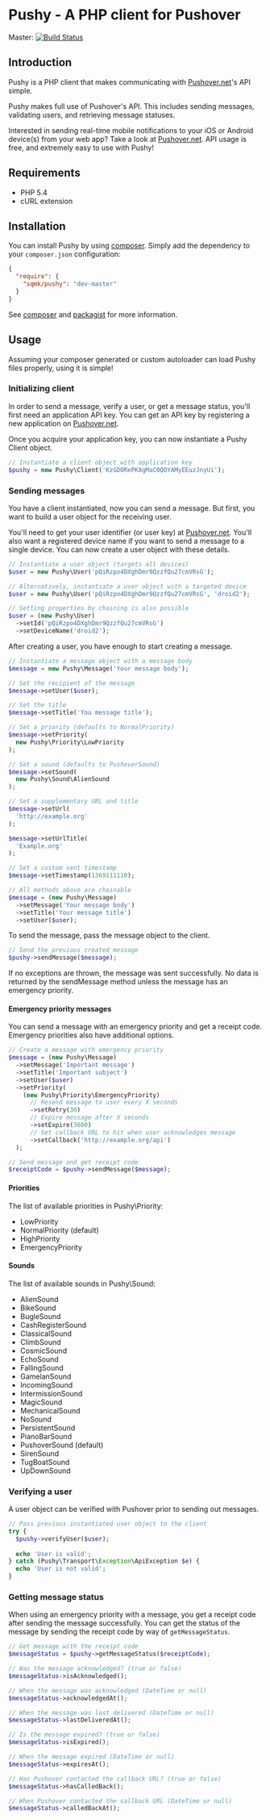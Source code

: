 # Pushy - A PHP client for Pushover

Master: [![Build Status](https://travis-ci.org/sqmk/Pushy.png?branch=master)](https://travis-ci.org/sqmk/Pushy)

## Introduction

Pushy is a PHP client that makes communicating with [Pushover.net](https://pushover.net)'s API simple.

Pushy makes full use of Pushover's API. This includes sending messages, validating users, and retrieving message statuses.

Interested in sending real-time mobile notifications to your iOS or Android device(s) from your web app? Take a look at [Pushover.net](https://pushover.net). API usage is free, and extremely easy to use with Pushy!

## Requirements

- PHP 5.4
- cURL extension

## Installation

You can install Pushy by using [composer](http://getcomposer.org). Simply add the dependency to your `composer.json` configuration:

```json
{
  "require": {
    "sqmk/pushy": "dev-master"
  }
}
```

See [composer](http://getcomposer.org) and [packagist](https://packagist.org)  for more information.

## Usage

Assuming your composer generated or custom autoloader can load Pushy files properly, using it is simple!

### Initializing client

In order to send a message, verify a user, or get a message status, you'll first need an application API key. You can get an API key by registering a new application on [Pushover.net](https://pushover.net).

Once you acquire your application key, you can now instantiate a Pushy Client object.

```php
// Instantiate a client object with application key
$pushy = new Pushy\Client('KzGDORePK8gMaC0QOYAMyEEuzJnyUi');
```

### Sending messages

You have a client instantiated, now you can send a message. But first, you want to build a user object for the receiving user.

You'll need to get your user identifier (or user key) at [Pushover.net](https://pushover.net). You'll also want a registered device name if you want to send a message to a single device. You can now create a user object with these details.

```php
// Instantiate a user object (targets all devices)
$user = new Pushy\User('pQiRzpo4DXghDmr9QzzfQu27cmVRsG');

// Alternatively, instantiate a user object with a targeted device
$user = new Pushy\User('pQiRzpo4DXghDmr9QzzfQu27cmVRsG', 'droid2');

// Setting properties by chaining is also possible
$user = (new Pushy\User)
  ->setId('pQiRzpo4DXghDmr9QzzfQu27cmVRsG')
  ->setDeviceName('droid2');
```

After creating a user, you have enough to start creating a message.

```php
// Instantiate a message object with a message body
$message = new Pushy\Message('Your message body');

// Set the recipient of the message
$message->setUser($user);

// Set the title
$message->setTitle('You message title');

// Set a priority (defaults to NormalPriority)
$message->setPriority(
  new Pushy\Priority\LowPriority
);

// Set a sound (defaults to PushoverSound)
$message->setSound(
  new Pushy\Sound\AlienSound
);

// Set a supplementary URL and title
$message->setUrl(
  'http://example.org'
);

$message->setUrlTitle(
  'Example.org'
);

// Set a custom sent timestamp
$message->setTimestamp(1369111110);

// All methods above are chainable
$message = (new Pushy\Message)
  ->setMessage('Your message body')
  ->setTitle('Your message title')
  ->setUser($user);
```

To send the message, pass the message object to the client.

```php
// Send the previous created message
$pushy->sendMessage($message);
```

If no exceptions are thrown, the message was sent successfully. No data is returned by the sendMessage method unless the message has an emergency priority.

#### Emergency priority messages

You can send a message with an emergency priority and get a receipt code. Emergency priorities also have additional options.

```php
// Create a message with emergency priority
$message = (new Pushy\Message)
  ->setMessage('Important message')
  ->setTitle('Important subject')
  ->setUser($user)
  ->setPriority(
    (new Pushy\Priority\EmergencyPriority)
      // Resend message to user every X seconds
      ->setRetry(30)
      // Expire message after X seconds
      ->setExpire(3600)
      // Set callback URL to hit when user acknowledges message
      ->setCallback('http://example.org/api')
  );

// Send message and get receipt code
$receiptCode = $pushy->sendMessage($message);
```

#### Priorities

The list of available priorities in Pushy\Priority:
- LowPriority
- NormalPriority (default)
- HighPriority
- EmergencyPriority

#### Sounds

The list of available sounds in Pushy\Sound:
- AlienSound
- BikeSound
- BugleSound
- CashRegisterSound
- ClassicalSound
- ClimbSound
- CosmicSound
- EchoSound
- FallingSound
- GamelanSound
- IncomingSound
- IntermissionSound
- MagicSound
- MechanicalSound
- NoSound
- PersistentSound
- PianoBarSound
- PushoverSound (default)
- SirenSound
- TugBoatSound
- UpDownSound

### Verifying a user

A user object can be verified with Pushover prior to sending out messages.

```php
// Pass previous instantiated user object to the client
try {
  $pushy->verifyUser($user);
  
  echo 'User is valid';
} catch (Pushy\Transport\Exception\ApiException $e) {
  echo 'User is not valid';
}
```

### Getting message status

When using an emergency priority with a message, you get a receipt code after sending the message successfully. You can get the status of the message by sending the receipt code by way of `getMessageStatus`.

```php
// Get message with the receipt code
$messageStatus = $pushy->getMessageStatus($receiptCode);

// Was the message acknowledged? (true or false)
$messageStatus->isAcknowledged();

// When the message was acknowledged (DateTime or null)
$messageStatus->acknowledgedAt();

// When the message was last delivered (DateTime or null)
$messageStatus->lastDeliveredAt();

// Is the message expired? (true or false)
$messageStatus->isExpired();

// When the message expired (DateTime or null)
$messageStatus->expiresAt();

// Has Pushover contacted the callback URL? (true or false)
$messageStatus->hasCalledBack();

// When Pushover contacted the callback URL (DateTime or null)
$messageStatus->calledBackAt();
```
